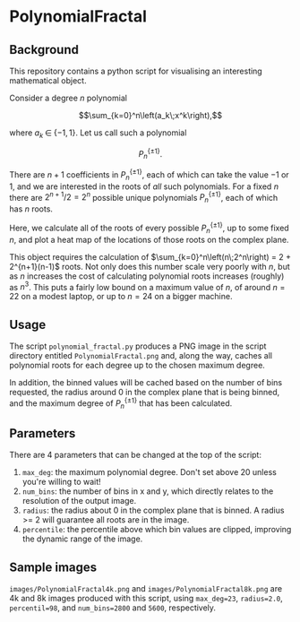 # PolynomialFractal

## Background

This repository contains a python script for visualising an interesting mathematical object.

Consider a degree $n$ polynomial

$$\sum_{k=0}^n\left(a_k\;x^k\right),$$

where $a_k\;\in\;\{-1,1\}$.  Let us call such a polynomial

$$P_n^{\{\pm1\}}.$$

There are $n+1$ coefficients in $P_n^{\{\pm1\}}$, each of which can take the value $-1$ or $1$, and we are interested in the roots of *all* such polynomials.
For a fixed $n$ there are $2^{n+1}/2 = 2^n$ possible unique polynomials $P_n^{\{\pm1\}}$, each of which has $n$ roots.

Here, we calculate all of the roots of every possible $P_n^{\{\pm1\}}$, up to some fixed $n$, and plot a heat map of the locations of those roots on the complex plane.

This object requires the calculation of $\sum_{k=0}^n\left(n\;2^n\right) = 2 + 2^{n+1}(n-1)$ roots.
Not only does this number scale very poorly with $n$, but as $n$ increases the cost of calculating polynomial roots increases (roughly) as $n^3$.
This puts a fairly low bound on a maximum value of $n$, of around $n=22$ on a modest laptop, or up to $n=24$ on a bigger machine.

## Usage
The script `polynomial_fractal.py` produces a PNG image in the script directory entitled `PolynomialFractal.png` and, along the way, caches all polynomial roots for each degree up to the chosen maximum degree.

In addition, the binned values will be cached based on the number of bins requested, the radius around $0$ in the complex plane that is being binned, and the maximum degree of $P_n^{\{\pm1\}}$ that has been calculated.

## Parameters

There are 4 parameters that can be changed at the top of the script:

1. `max_deg`: the maximum polynomial degree. Don't set above 20 unless you're willing to wait!
1. `num_bins`: the number of bins in x and y, which directly relates to the resolution of the output image.
1. `radius`: the radius about 0 in the complex plane that is binned. A radius >= 2 will guarantee all roots are in the image.
1. `percentile`: the percentile above which bin values are clipped, improving the dynamic range of the image.

## Sample images

`images/PolynomialFractal4k.png` and `images/PolynomialFractal8k.png` are 4k and 8k images produced with this script, using `max_deg=23`, `radius=2.0`, `percentil=98`, and `num_bins=2800` and `5600`, respectively.
